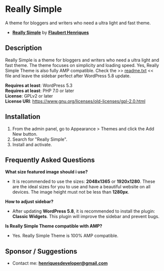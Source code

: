 # Really Simple

A theme for bloggers and writers who need a ultra light and fast theme.

- **[Really Simple](https://wordpress.org/themes/really-simple/)** by **[Flaubert Henriques](https://profiles.wordpress.org/flauberthenriques/)**<br>

## Description

Really Simple is a theme for bloggers and writers who need a ultra light and fast theme. The theme focuses on simplicity and loading speed. Yes, Really Simple Theme is also fully AMP compatible. Check the >> [readme.txt](https://github.com/Dev-Flaubert-Wordpress/really-simple-theme/blob/develop/readme.txt) << file and leave the sidebar perfect after WordPress 5.8 update.<br>

**Requires at least**: WordPress 5.3<br>
**Requires at least**: PHP 7.0 or later<br>
**License**: GPLv2 or later<br>
**License URI**: https://www.gnu.org/licenses/old-licenses/gpl-2.0.html

## Installation

1. From the admin panel, go to Appearance > Themes and click the Add New button.
2. Search for "Really Simple".
3. Install and activate.

## Frequently Asked Questions

**What size featured image should i use?**
- It is recommended to use the sizes: **2048x1365** or **1920x1280**. These are the ideal sizes for you to use and have a beautiful website on all devices. The image height must not be less than **1280px**.

**How to adjust sidebar?**
- After updating **WordPress 5.8**, it is recommended to install the plugin: **Classic Widgets**. This plugin will improve the sidebar and prevent bugs.

**Is Really Simple Theme compatible with AMP?**
- Yes. Really Simple Theme is 100% AMP compatible.

## Sponsor / Suggestions

- Contact me: **henriquesdeveloper@gmail.com**
